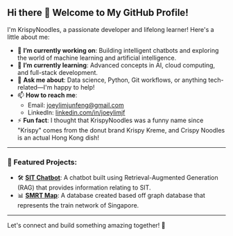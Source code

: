 ## Hi there 👋 Welcome to My GitHub Profile!

I'm KrispyNoodles, a passionate developer and lifelong learner! Here's a little about me:

- 🔭 **I’m currently working on**: Building intelligent chatbots and exploring the world of machine learning and artificial intelligence.
- 🌱 **I’m currently learning**: Advanced concepts in AI, cloud computing, and full-stack development.
- 💬 **Ask me about**: Data science, Python, Git workflows, or anything tech-related—I'm happy to help!
- 📫 **How to reach me**:  
  - Email: [joeylimjunfeng@gmail.com](mailto:joeylimjunfeng@gmail.com)  
  - LinkedIn: [linkedin.com/in/joeylimjf](www.linkedin.com/in/joeylimjf)
- ⚡ **Fun fact**: I thought that KrispyNoodles was a funny name since "Krispy" comes from the donut brand Krispy Kreme, and Crispy Noodles is an actual Hong Kong dish!
---

### 🌟 Featured Projects:
- 🛠 **[SIT Chatbot]([https://github.com/KrispyNoodles/Project1](https://github.com/KrispyNoodles/SIT_Chatbot))**: A chatbot built using Retrieval-Augmented Generation (RAG) that provides information relating to SIT.
- 📊 **[SMRT Map](https://github.com/KrispyNoodles/SMRT_Neo4j)**: A database created based off graph database that represents the train network of Singapore.

---

Let's connect and build something amazing together! 🚀
